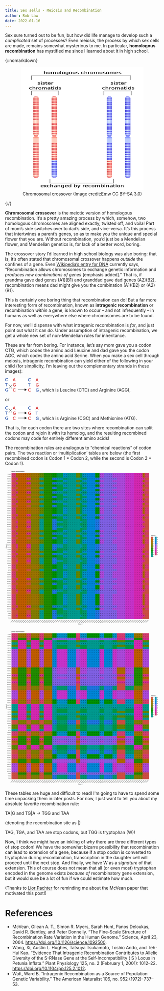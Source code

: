 ```yaml
---
title: Sex sells - Meiosis and Recombination
author: Rob Law
date: 2022-01-16
---
```


Sex sure turned out to be fun, but how did life manage to develop such a
*complicated* set of processes? Even meiosis, the process by which sex
cells are made, remains somewhat mysterious to me. In particular,
**homologous recombination** has mystified me since I learned about it
in high school.

{::nomarkdown}
<figure>
<center>
<img src="../assets/images/800px-HR_in_meiosis.svg.png", width=400, height=400>
<figcaption align="center"> Chromosomal crossover (Image credit:<a href="https://commons.wikimedia.org/w/index.php?curid=8025119">Emw</a> CC BY-SA 3.0)
</figcaption>
</center>
</figure>
{:/}

**Chromosomal crossover** is the meiotic version of homologous
recombination. It’s a pretty amazing process by which, somehow, two
homologous chromosomes are aligned exactly, twisted off, and voila! Part
of mom’s side switches over to dad’s side, and vice-versa. It’s this
process that intertwines a parent’s genes, so as to make you the unique
and special flower that you are. Without recombination, you’d just be a
Mendelian flower, and Mendelian genetics is, for lack of a better word,
boring.

The crossover story I’d learned in high school biology was also boring:
that is, it’s often stated that chromosomal crossover happens *outside*
the confines of a gene. Even [Wikipedia’s entry for
DNA](https://en.wikipedia.org/wiki/DNA) currently says, “Recombination
allows chromosomes to exchange genetic information and *produces new
combinations of genes* \[emphasis added\].” That is, if grandma gave dad
genes (A1)(B1) and granddad gave dad genes (A2)(B2), recombination means
dad might give you the combination (A1)(B2) or (A2)(B1).

This is certainly one boring thing that recombination can do! But a far
more interesting form of recombination, known as **intragenic
recombination** or recombination *within* a gene, is known to occur –
and not infrequently – in humans as well as everywhere else where
chromosomes are to be found.

For now, we’ll dispense with what intragenic recombination is *for*, and
just point out what it can *do*. Under assumption of intragenic
recombination, we get a whole new set of non-Mendelian rules for
inheritance. 

These are far from boring. For instance, let’s say mom gave
you a codon CTG, which codes the amino acid Leucine and dad gave you the
codon AGC, which codes the amino acid Serine. When you make a sex cell
through meiosis, intragenic recombination can yield either of the
following in your child (for simplicity, I’m leaving out the
complementary strands in these images):

![Crossing](../assets/images/crossover1.png) , which is Leucine (CTC)
and Arginine (AGG),

or

![Crossing 2](../assets/images/crossover2.png) , which is Arginine (CGC)
and Methionine (ATG).

That is, for each codon there are two sites where recombination can
split the codon and rejoin it with its homolog, and the resulting
recombined codons may code for entirely different amino acids!

The recombination rules are analogous to “chemical reactions” of codon
pairs. The two reaction or ‘multiplication’ tables are below (the first
recombined codon is Codon 1 \* Codon 2, while the second is Codon 2 \*
Codon 1).

[![](../assets/images/recombination_table1.png)](../assets/images/recombination_table1.png)

[![](../assets/images/recombination_table2.png)](../assets/images/recombination_table2.png)

These tables are huge and difficult to read! I'm going to have to spend some time unpacking them in later posts. For now, I just want to tell you about my absolute favorite recombination rule:

TA\|G and TG\|A -&gt; TGG and TAA

(denoting the recombination site as \|) 

TAG, TGA, and TAA are stop codons, but TGG is tryptophan (W)!

Now, I think we might have an inkling of *why* there are three different
types of stop codon! We have the somewhat bizarre
possibility that recombination can lead to extension of a gene, because
if a stop codon is converted to tryptophan during recombination,
transcription in the daughter cell will proceed until the next stop. And
finally, we have W as a *signature* of that extension. This of course
does not mean that all (or even most) tryptophan encoded in the genome
exists *because of* recombinatory gene extension, but it would sure be a lot of fun if we could estimate how much.

(Thanks to [Lior Pachter](https://twitter.com/lpachter) for reminding me
about the McVean paper that motivated this post!)

# References

-   McVean, Gilean A. T., Simon R. Myers, Sarah Hunt, Panos Deloukas,
    David R. Bentley, and Peter Donnelly. “The Fine-Scale Structure of
    Recombination Rate Variation in the Human Genome.” Science, April
    23, 2004. <https://doi.org/10.1126/science.1092500>.
-   Wang, Xi, Austin L. Hughes, Tatsuya Tsukamoto, Toshio Ando, and
    Teh-Hui Kao. “Evidence That Intragenic Recombination Contributes to
    Allelic Diversity of the S-RNase Gene at the Self-Incompatibility (
    S ) Locus in Petunia Inflata.” Plant Physiology 125, no. 2 (February
    1, 2001): 1012–22. <https://doi.org/10.1104/pp.125.2.1012>.
-   Watt, Ward B. “Intragenic Recombination as a Source of Population
    Genetic Variability.” The American Naturalist 106, no. 952 (1972):
    737–53.
